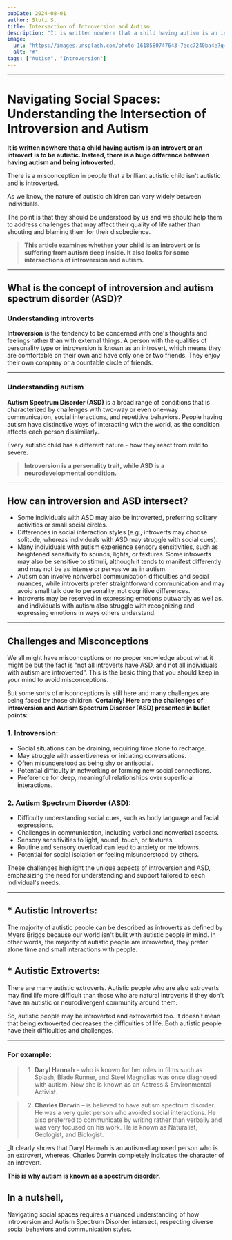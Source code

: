 ```yaml
---
pubDate: 2024-08-01
author: Stuti S.
title: Intersection of Introversion and Autism
description: "It is written nowhere that a child having autism is an introvert or an introvert is to be autistic."
image:
  url: "https://images.unsplash.com/photo-1618580747643-7ecc7240ba4e?q=80&w=2787&auto=format&fit=crop&ixlib=rb-4.0.3&ixid=M3wxMjA3fDB8MHxwaG90by1wYWdlfHx8fGVufDB8fHx8fA%3D%3D"
  alt: "#"
tags: ["Autism", "Introversion"]
---
```

***
# Navigating Social Spaces: Understanding the Intersection of Introversion and Autism

**It is written nowhere that a child having autism is an introvert or an introvert is to be autistic. Instead, there is a huge difference between having autism and being introverted.**

There is a misconception in people that a brilliant autistic child isn't autistic and is introverted.

As we know, the nature of autistic children can vary widely between individuals.

The point is that they should be understood by us and we should help them to address challenges that may affect their quality of life rather than shouting and blaming them for their disobedience. 

> **This article examines whether your child is an introvert or is suffering from autism deep inside. It also looks for some intersections of introversion and autism.**
***
## What is the concept of introversion and autism spectrum disorder (ASD)?
### Understanding introverts

**Introversion** is the tendency to be concerned with one's thoughts and feelings rather than with external things.
A person with the qualities of personality type or introversion is known as an introvert, which means they are comfortable on their own and have only one or two friends.
They enjoy their own company or a countable circle of friends.

 ***
### Understanding autism

**Autism Spectrum Disorder (ASD)** is a broad range of conditions that is characterized by challenges with two-way or even one-way communication, social interactions, and repetitive behaviors.
People having autism have distinctive ways of interacting with the world, as the condition affects each person dissimilarly.

Every autistic child has a different nature - how they react from mild to severe.
> **Introversion is a personality trait, while ASD is a neurodevelopmental condition.**

***
## How can introversion and ASD intersect?
- Some individuals with ASD may also be introverted, preferring solitary activities or small social circles.
- Differences in social interaction styles (e.g., introverts may choose solitude, whereas individuals with ASD may struggle with social cues).
- Many individuals with autism experience sensory sensitivities, such as heightened sensitivity to sounds, lights, or textures. Some introverts may also be sensitive to stimuli, although it tends to manifest differently and may not be as intense or pervasive as in autism.
- Autism can involve nonverbal communication difficulties and social nuances, while introverts prefer straightforward communication and may avoid small talk due to personality, not cognitive differences.
- Introverts may be reserved in expressing emotions outwardly as well as, and individuals with autism also struggle with recognizing and expressing emotions in ways others understand.
***

## Challenges and Misconceptions
We all might have misconceptions or no proper knowledge about what it might be but the fact is “not all introverts have ASD, and not all individuals with autism are introverted”.
This is the basic thing that you should keep in your mind to avoid misconceptions.

But some sorts of misconceptions is still here and many challenges are being faced by those children.
**Certainly! Here are the challenges of introversion and Autism Spectrum Disorder (ASD) presented in bullet points:**

### 1. Introversion:
- Social situations can be draining, requiring time alone to recharge.
- May struggle with assertiveness or initiating conversations.
- Often misunderstood as being shy or antisocial.
- Potential difficulty in networking or forming new social connections.
- Preference for deep, meaningful relationships over superficial interactions.

### 2. Autism Spectrum Disorder (ASD):
- Difficulty understanding social cues, such as body language and facial expressions.
- Challenges in communication, including verbal and nonverbal aspects.
- Sensory sensitivities to light, sound, touch, or textures.
- Routine and sensory overload can lead to anxiety or meltdowns.
- Potential for social isolation or feeling misunderstood by others.

These challenges highlight the unique aspects of introversion and ASD, emphasizing the need for understanding and support tailored to each individual's needs.
***

## * Autistic Introverts:
The majority of autistic people can be described as introverts as defined by Myers Briggs because our world isn't built with autistic people in mind. In other words, the majority of autistic people are introverted, they prefer alone time and small interactions with people.

## * Autistic Extroverts:
There are many autistic extroverts. Autistic people who are also extroverts may find life more difficult than those who are natural introverts if they don't have an autistic or neurodivergent community around them.

So, autistic people may be introverted and extroverted too. It doesn’t mean that being extroverted decreases the difficulties of life. Both autistic people have their difficulties and challenges.
***
### For example:
> 1. **Daryl Hannah** – who is known for her roles in films such as Splash, Blade Runner, and Steel Magnolias was once diagnosed with autism. Now she is known as an Actress & Environmental Activist. 

> 2. **Charles Darwin** – is believed to have autism spectrum disorder. He was a very quiet person who avoided social interactions. He also preferred to communicate by writing rather than verbally and was very focused on his work. He is known as 
Naturalist, Geologist, and Biologist.

_It clearly shows that Daryl Hannah is an autism-diagnosed person who is an extrovert, whereas, Charles Darwin completely indicates the character of an introvert. 

**This is why autism is known as a spectrum disorder.**

## In a nutshell,
Navigating social spaces requires a nuanced understanding of how introversion and Autism Spectrum Disorder intersect, respecting diverse social behaviors and communication styles. 
